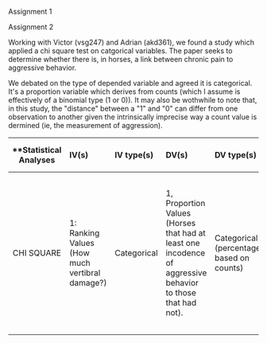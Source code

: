 Assignment 1

Assignment 2

Working with Victor (vsg247) and Adrian (akd361), we found a study which applied a chi square test on catgorical variables.  The paper seeks to determine whether there is, in horses, a link between chronic pain to aggressive behavior.

We debated on the type of depended variable and agreed it is categorical.  It's a proportion variable which derives from counts (which I assume is effectively of a binomial type (1 or 0)).  It may also be wothwhile to note that, in this study, the "distance" between a "1" and "0" can differ from one observation to another given the intrinsically imprecise way a count value is dermined (ie, the measurement of aggression).

| **Statistical Analyses	|  IV(s)  |  IV type(s) |  DV(s)  |  DV type(s)  |  Control Var | Control Var type  | Question to be answered | _H0_ | alpha | link to paper **| 
|:----------:|:----------|:------------|:-------------|:-------------|:------------|:------------- |:------------------|:----:|:-------:|:-------|
CHI SQUARE  |1: Ranking Values (How much vertibral damage?) | Categorical | 1, Proportion Values (Horses that had at least one incodence of aggressive behavior to those that had not). | Categorical (percentages based on counts) | N/A | N/A | Are riding horses with vertebral problems more likley to exhibit  aggression towards humans? | Are riding horses with vertibral problems equal to or less likely to exhibit at least one incodence of aggressive behavior to humans? | .050 | [Partners with Bad Temper: Reject or Cure? A Study of Chronic Pain and Aggression in Horses](http://journals.plos.org/plosone/article?id=10.1371/journal.pone.0012434)
